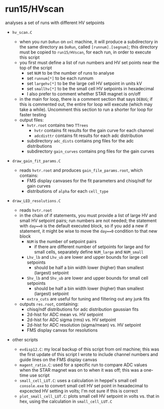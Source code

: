 # run15/HVscan
analyses a set of runs with different HV setpoints

* `hv_scan.C`
  * when you run `DoRun` on `onl` machine, it will produce a subdirectory
    in the same directory as `DoRun`, called `[runnum].[segnum]`; this directory
    must be copied to `run15/HVscan`, for each run, in order to execute this script
  * you first must define a list of run numbers and HV set points near the
    top of the script
    * set `NUM` to be the number of runs to analyse
    * set `runnum[*]` to be each runnum
    * set `largehv[*]` to be the large cell HV setpoint in units kV
    * set `smallhv[*]` to be the small cell HV setpoints in hexadecimal
    * I also prefer to comment whether STAR magnet is on/off
  * in the main for loop, there is a comment section that says `DEBUG`; if this
    is commented out, the entire for loop will execute (which may take a while).
    Uncomment this section to run a shorter for loop for faster testing
  * output files:
    * `hvtr.root` contains two `TTrees`
      * `hvtr` contains fit results for the gain curve for each channel
      * `adcdisttr` contains fit results for each adc distribution
    * subdirectory `adc_dists` contains png files for the adc distributions
    * subdirectory `gain_curves` contains png files for the gain curves

* `draw_gain_fit_params.C`
  * reads `hvtr.root` and produces `gain_file_params.root`, which contains:
    * FMS display canvases for the fit parameters and chisq/ndf for gain curves
    * distributions of `alpha` for each `cell_type`

* `draw_LED_resolutions.C`
  * reads `hvtr.root`
  * in the chain of if statements, you must provide a list of large HV and small
    HV setpoint pairs; run numbers are not needed; the statement with `day==0`
    is the default executed block, so if you add a new if statement, it might
    be wise to move the `day==0` condition to that new block
    * `NUM` is the number of setpoint pairs
      * if there are different number of setpoints for large and for small cells,
        separately define `NUM_large` and `NUM_small`
    * `Lhv_lb` and `Lhv_ub` are lower and upper bounds for large cell setpoints
      * should be half a bin width lower (higher) than smallest (largest) setpoint
    * `Shv_lb` and `Shv_ub` are lower and upper bounds for small cell setpoints
      * should be half a bin width lower (higher) than smallest (largest) setpoint
    * `extra_cuts` are useful for tuning and filtering out any junk fits
  * outputs `res.root`, containing:
    * chisq/ndf distributions for adc distribution gaussian fits
    * 2d-hist for ADC mean vs. HV setpoint
    * 2d-hist for ADC sigma (rms) vs. HV setpoint
    * 2d-hist for ADC resolution (sigma/mean) vs. HV setpoint
    * FMS display canvas for resolutions

* other scripts
  * `evdisp12.C`: my local backup of this script from onl machine; this was
    the first update of this script I wrote to include channel numbers and
    guide lines on the FMS display canvas
  * `magent_ratio.C`: used for a specific run to compare ADC values when the 
    STAR magnet was on to when it was off; this was a one-time use script
  * `small_cell_LUT.C`: uses a calculation in heppel's small cell `console.exe`
    to convert small cell HV set point in hexadecimal to expcected HV setting in 
    volts; I'm not sure if this is correct
  * `plot_small_cell_LUT.C`: plots small cell HV setpoint in volts vs. that in hex,
    using the calculation in `small_cell_LUT.C`

